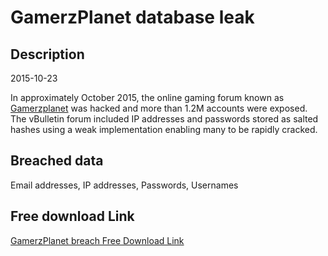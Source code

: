 # GamerzPlanet database leak

## Description

2015-10-23

In approximately October 2015, the online gaming forum known as <a href="http://gamerzplanet.net" target="_blank" rel="noopener">Gamerzplanet</a> was hacked and more than 1.2M accounts were exposed. The vBulletin forum included IP addresses and passwords stored as salted hashes using a weak implementation enabling many to be rapidly cracked.

## Breached data

Email addresses, IP addresses, Passwords, Usernames

## Free download Link

[GamerzPlanet breach Free Download Link](https://tinyurl.com/2b2k277t)